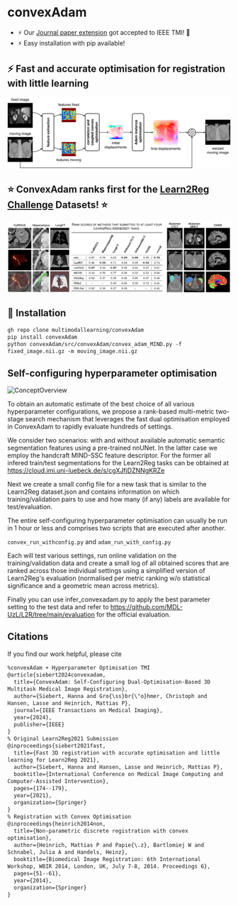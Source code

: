 # convexAdam

* :zap: Our [Journal paper extension](https://ieeexplore.ieee.org/abstract/document/10681158) got accepted to IEEE TMI! :tada:
* :zap: Easy installation with pip available!

## :zap: Fast and accurate optimisation for registration with little learning
![MethodOverview](images/method_overview.png?raw=true "Selfconfiguring")


## :star: ConvexAdam ranks first for the [Learn2Reg Challenge](https://learn2reg.grand-challenge.org/) Datasets! :star:

![MethodOverview](images/l2r_m.png?raw=true "Learn2RegResults")

## :floppy_disk: Installation

```
gh repo clone multimodallearning/convexAdam 
pip install convexAdam
python convexAdam/src/convexAdam/convex_adam_MIND.py -f fixed_image.nii.gz -m moving_image.nii.gz
````

## Self-configuring hyperparameter optimisation

![ConceptOverview](images/sc_graphic2-2.png?raw=true "Selfconfiguring")

To obtain an automatic estimate of the best choice of all various hyperparameter configurations, we propose a rank-based multi-metric two-stage search mechanism that leverages the fast dual optimisation employed in ConvexAdam to rapidly evaluate hundreds of settings. 

We consider two scenarios: with and without available automatic semantic segmentation features using a pre-trained nnUNet. In the latter case we employ the handcraft MIND-SSC feature descriptor. For the former all infered train/test segmentations for the Learn2Reg tasks can be obtained at https://cloud.imi.uni-luebeck.de/s/cgXJfjDZNNgKRZe 

Next we create a small config file for a new task that is similar to the Learn2Reg dataset.json and contains information on which training/validation pairs to use and how many (if any) labels are available for test/evaluation. 

The entire self-configuring hyperparameter optimisation can usually be run in 1 hour or less and comprises two scripts that are executed after another.

``convex_run_withconfig.py`` and ``adam_run_with_config.py`` 

Each will test various settings, run online validation on the training/validation data and create a small log of all obtained scores that are ranked across those individual settings using a simplified version of Learn2Reg's evaluation (normalised per metric ranking w/o statistical significance and a geometric mean across metrics).

Finally you can use infer_convexadam.py to apply the best parameter setting to the test data and refer to https://github.com/MDL-UzL/L2R/tree/main/evaluation for the official evaluation.

## Citations

If you find our work helpful, please cite

```
%convexAdam + Hyperparameter Optimisation TMI
@article{siebert2024convexadam,
  title={ConvexAdam: Self-Configuring Dual-Optimisation-Based 3D Multitask Medical Image Registration},
  author={Siebert, Hanna and Gro{\ss}br{\"o}hmer, Christoph and Hansen, Lasse and Heinrich, Mattias P},
  journal={IEEE Transactions on Medical Imaging},
  year={2024},
  publisher={IEEE}
}
% Original Learn2Reg2021 Submission
@inproceedings{siebert2021fast,
  title={Fast 3D registration with accurate optimisation and little learning for Learn2Reg 2021},
  author={Siebert, Hanna and Hansen, Lasse and Heinrich, Mattias P},
  booktitle={International Conference on Medical Image Computing and Computer-Assisted Intervention},
  pages={174--179},
  year={2021},
  organization={Springer}
}
% Registration with Convex Optimisation
@inproceedings{heinrich2014non,
  title={Non-parametric discrete registration with convex optimisation},
  author={Heinrich, Mattias P and Papie{\.z}, Bartlomiej W and Schnabel, Julia A and Handels, Heinz},
  booktitle={Biomedical Image Registration: 6th International Workshop, WBIR 2014, London, UK, July 7-8, 2014. Proceedings 6},
  pages={51--61},
  year={2014},
  organization={Springer}
}
```
